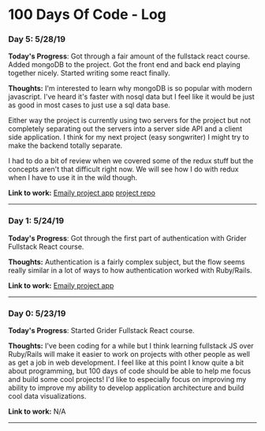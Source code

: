 # 100 Days Of Code - Log

### Day 5: 5/28/19

**Today's Progress**: Got through a fair amount of the fullstack react course. Added mongoDB to the project. Got the front end and back end playing together nicely. Started writing some react finally.

**Thoughts:** I'm interested to learn why mongoDB is so popular with modern javascript. I've heard it's faster with nosql data but I feel like it would be just as good in most cases to just use a sql data base. 

Either way the project is currently using two servers for the project but not completely separating out the servers into a server side API and a client side application. I think for my next project (easy songwriter) I might try to make the backend totally separate.

I had to do a bit of review when we covered some of the redux stuff but the concepts aren't that difficult right now. We will see how I do with redux when I have to use it in the wild though. 

**Link to work:** [Emaily project app](https://calm-forest-48728.herokuapp.com/)
[project repo](https://github.com/Jeremy-D/emaily-MERN)

_________________________________________________________________

### Day 1: 5/24/19

**Today's Progress**: Got through the first part of authentication with Grider Fullstack React course.

**Thoughts:** Authentication is a fairly complex subject, but the flow seems really similar in a lot of ways to how
authentication worked with Ruby/Rails.  

**Link to work:** [Emaily project app](https://calm-forest-48728.herokuapp.com/)

_________________________________________________________________


### Day 0: 5/23/19

**Today's Progress**: Started Grider Fullstack React course.

**Thoughts:** I've been coding for a while but I think learning fullstack JS over Ruby/Rails will make it easier to work on projects with other people as well as get a job in web development. I feel like at this point I know quite a bit about programming, but 100 days of code should be able to help me focus and build some cool projects! I'd like to especially focus on improving my ability to improve my ability to develop application architecture and build cool data visualizations. 

**Link to work:** N/A

_________________________________________________________________

